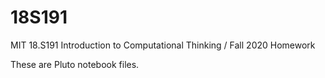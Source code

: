 # 18S191
MIT 18.S191 Introduction to Computational Thinking / Fall 2020 Homework

These are Pluto notebook files.
